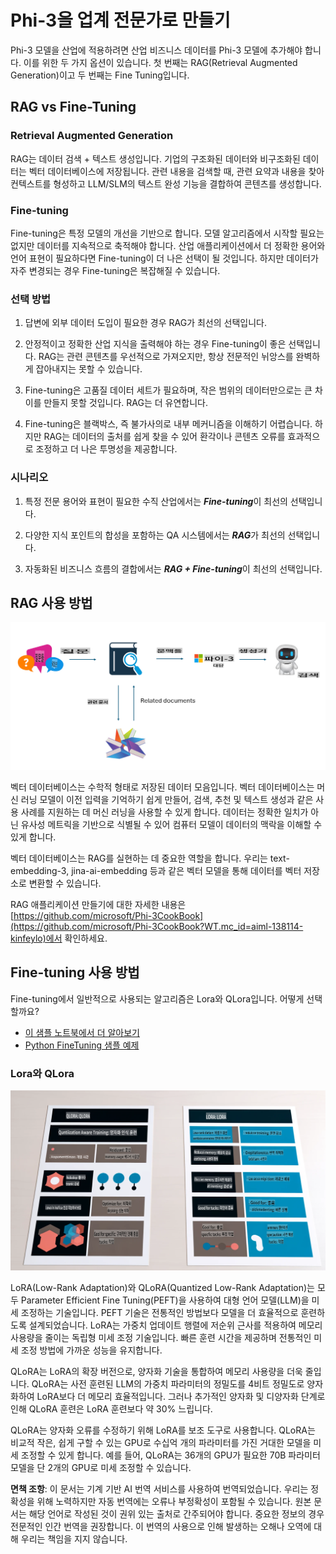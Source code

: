 # **Phi-3을 업계 전문가로 만들기**

Phi-3 모델을 산업에 적용하려면 산업 비즈니스 데이터를 Phi-3 모델에 추가해야 합니다. 이를 위한 두 가지 옵션이 있습니다. 첫 번째는 RAG(Retrieval Augmented Generation)이고 두 번째는 Fine Tuning입니다.

## **RAG vs Fine-Tuning**

### **Retrieval Augmented Generation**

RAG는 데이터 검색 + 텍스트 생성입니다. 기업의 구조화된 데이터와 비구조화된 데이터는 벡터 데이터베이스에 저장됩니다. 관련 내용을 검색할 때, 관련 요약과 내용을 찾아 컨텍스트를 형성하고 LLM/SLM의 텍스트 완성 기능을 결합하여 콘텐츠를 생성합니다.

### **Fine-tuning**

Fine-tuning은 특정 모델의 개선을 기반으로 합니다. 모델 알고리즘에서 시작할 필요는 없지만 데이터를 지속적으로 축적해야 합니다. 산업 애플리케이션에서 더 정확한 용어와 언어 표현이 필요하다면 Fine-tuning이 더 나은 선택이 될 것입니다. 하지만 데이터가 자주 변경되는 경우 Fine-tuning은 복잡해질 수 있습니다.

### **선택 방법**

1. 답변에 외부 데이터 도입이 필요한 경우 RAG가 최선의 선택입니다.

2. 안정적이고 정확한 산업 지식을 출력해야 하는 경우 Fine-tuning이 좋은 선택입니다. RAG는 관련 콘텐츠를 우선적으로 가져오지만, 항상 전문적인 뉘앙스를 완벽하게 잡아내지는 못할 수 있습니다.

3. Fine-tuning은 고품질 데이터 세트가 필요하며, 작은 범위의 데이터만으로는 큰 차이를 만들지 못할 것입니다. RAG는 더 유연합니다.

4. Fine-tuning은 블랙박스, 즉 불가사의로 내부 메커니즘을 이해하기 어렵습니다. 하지만 RAG는 데이터의 출처를 쉽게 찾을 수 있어 환각이나 콘텐츠 오류를 효과적으로 조정하고 더 나은 투명성을 제공합니다.

### **시나리오**

1. 특정 전문 용어와 표현이 필요한 수직 산업에서는 ***Fine-tuning***이 최선의 선택입니다.

2. 다양한 지식 포인트의 합성을 포함하는 QA 시스템에서는 ***RAG***가 최선의 선택입니다.

3. 자동화된 비즈니스 흐름의 결합에서는 ***RAG + Fine-tuning***이 최선의 선택입니다.

## **RAG 사용 방법**

![rag](../../../../translated_images/RAG.099c3f3bc644ff2d8bb61d2fbc20a532958c6a1e4d1cb65a84edeb4ffe618bbb.ko.png)

벡터 데이터베이스는 수학적 형태로 저장된 데이터 모음입니다. 벡터 데이터베이스는 머신 러닝 모델이 이전 입력을 기억하기 쉽게 만들어, 검색, 추천 및 텍스트 생성과 같은 사용 사례를 지원하는 데 머신 러닝을 사용할 수 있게 합니다. 데이터는 정확한 일치가 아닌 유사성 메트릭을 기반으로 식별될 수 있어 컴퓨터 모델이 데이터의 맥락을 이해할 수 있게 합니다.

벡터 데이터베이스는 RAG를 실현하는 데 중요한 역할을 합니다. 우리는 text-embedding-3, jina-ai-embedding 등과 같은 벡터 모델을 통해 데이터를 벡터 저장소로 변환할 수 있습니다.

RAG 애플리케이션 만들기에 대한 자세한 내용은 [https://github.com/microsoft/Phi-3CookBook](https://github.com/microsoft/Phi-3CookBook?WT.mc_id=aiml-138114-kinfeylo)에서 확인하세요.

## **Fine-tuning 사용 방법**

Fine-tuning에서 일반적으로 사용되는 알고리즘은 Lora와 QLora입니다. 어떻게 선택할까요?
- [이 샘플 노트북에서 더 알아보기](../../../../code/04.Finetuning/Phi_3_Inference_Finetuning.ipynb)
- [Python FineTuning 샘플 예제](../../../../code/04.Finetuning/FineTrainingScript.py)

### **Lora와 QLora**

![lora](../../../../translated_images/qlora.ea4ce73918753819dc9e9cf1524ac40faa555d6b21168b667064be93c3913bbe.ko.png)

LoRA(Low-Rank Adaptation)와 QLoRA(Quantized Low-Rank Adaptation)는 모두 Parameter Efficient Fine Tuning(PEFT)을 사용하여 대형 언어 모델(LLM)을 미세 조정하는 기술입니다. PEFT 기술은 전통적인 방법보다 모델을 더 효율적으로 훈련하도록 설계되었습니다. LoRA는 가중치 업데이트 행렬에 저순위 근사를 적용하여 메모리 사용량을 줄이는 독립형 미세 조정 기술입니다. 빠른 훈련 시간을 제공하며 전통적인 미세 조정 방법에 가까운 성능을 유지합니다.

QLoRA는 LoRA의 확장 버전으로, 양자화 기술을 통합하여 메모리 사용량을 더욱 줄입니다. QLoRA는 사전 훈련된 LLM의 가중치 파라미터의 정밀도를 4비트 정밀도로 양자화하여 LoRA보다 더 메모리 효율적입니다. 그러나 추가적인 양자화 및 디양자화 단계로 인해 QLoRA 훈련은 LoRA 훈련보다 약 30% 느립니다.

QLoRA는 양자화 오류를 수정하기 위해 LoRA를 보조 도구로 사용합니다. QLoRA는 비교적 작은, 쉽게 구할 수 있는 GPU로 수십억 개의 파라미터를 가진 거대한 모델을 미세 조정할 수 있게 합니다. 예를 들어, QLoRA는 36개의 GPU가 필요한 70B 파라미터 모델을 단 2개의 GPU로 미세 조정할 수 있습니다.

**면책 조항**:
이 문서는 기계 기반 AI 번역 서비스를 사용하여 번역되었습니다. 우리는 정확성을 위해 노력하지만 자동 번역에는 오류나 부정확성이 포함될 수 있습니다. 원본 문서는 해당 언어로 작성된 것이 권위 있는 출처로 간주되어야 합니다. 중요한 정보의 경우 전문적인 인간 번역을 권장합니다. 이 번역의 사용으로 인해 발생하는 오해나 오역에 대해 우리는 책임을 지지 않습니다.